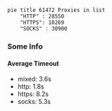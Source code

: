 
```mermaid
pie title 61472 Proxies in list
    "HTTP" : 28550
    "HTTPS": 10269
    "SOCKS" : 30900
```

### Some Info
#### Average Timeout

- mixed: 3.6s
- http: 1.8s
- https: 8.2s
- socks: 5.3s